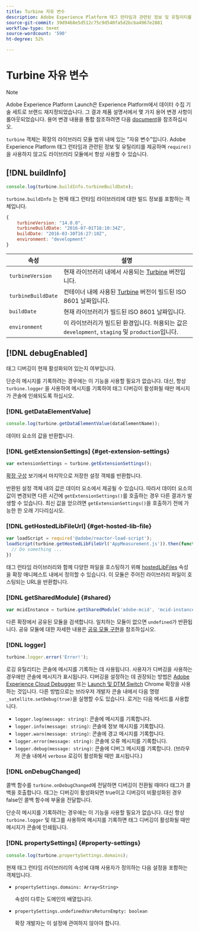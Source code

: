 ```yaml
---
title: Turbine 자유 변수
description: Adobe Experience Platform 태그 런타임과 관련된 정보 및 유틸리티를 제공하는 무료 변수인 turbine 객체에 대해 알아봅니다.
source-git-commit: 39d9468e5d512c75c9d540fa5d2bcba4967e2881
workflow-type: tm+mt
source-wordcount: '590'
ht-degree: 52%

---
```


# Turbine 자유 변수

>[!NOTE]
>
>Adobe Experience Platform Launch은 Experience Platform에서 데이터 수집 기술 세트로 브랜드 재지정되었습니다. 그 결과 제품 설명서에서 몇 가지 용어 변경 사항이 롤아웃되었습니다. 용어 변경 내용을 통합 참조하려면 다음 [document](../term-updates.md)을 참조하십시오.

`turbine` 객체는 확장의 라이브러리 모듈 범위 내에 있는 &quot;자유 변수&quot;입니다. Adobe Experience Platform 태그 런타임과 관련된 정보 및 유틸리티를 제공하며 `require()` 을 사용하지 않고도 라이브러리 모듈에서 항상 사용할 수 있습니다.

## [!DNL buildInfo]

```js
console.log(turbine.buildInfo.turbineBuildDate);
```

`turbine.buildInfo` 는 현재 태그 런타임 라이브러리에 대한 빌드 정보를 포함하는 객체입니다.

```js
{
    turbineVersion: "14.0.0",
    turbineBuildDate: "2016-07-01T18:10:34Z",
    buildDate: "2016-03-30T16:27:10Z",
    environment: "development"
}
```

| 속성 | 설명 |
| --- | --- |
| `turbineVersion` | 현재 라이브러리 내에서 사용되는 [Turbine](https://www.npmjs.com/package/@adobe/reactor-turbine) 버전입니다. |
| `turbineBuildDate` | 컨테이너 내에 사용된 [Turbine](https://www.npmjs.com/package/@adobe/reactor-turbine) 버전이 빌드된 ISO 8601 날짜입니다. |
| `buildDate` | 현재 라이브러리가 빌드된 ISO 8601 날짜입니다. |
| `environment` | 이 라이브러리가 빌드된 환경입니다. 허용되는 값은 `development`, `staging` 및 `production`입니다. |


## [!DNL debugEnabled]

태그 디버깅이 현재 활성화되어 있는지 여부입니다.

단순히 메시지를 기록하려는 경우에는 이 기능을 사용할 필요가 없습니다. 대신, 항상 `turbine.logger` 을 사용하여 메시지를 기록하여 태그 디버깅이 활성화될 때만 메시지가 콘솔에 인쇄되도록 하십시오.

### [!DNL getDataElementValue]

```js
console.log(turbine.getDataElementValue(dataElementName));
```

데이터 요소의 값을 반환합니다.

### [!DNL getExtensionSettings] {#get-extension-settings}

```js
var extensionSettings = turbine.getExtensionSettings();
```

[확장 구성](./configuration.md) 보기에서 마지막으로 저장한 설정 객체를 반환합니다.

반환된 설정 객체 내의 값은 데이터 요소에서 제공될 수 있습니다. 따라서 데이터 요소의 값이 변경되면 다른 시간에 `getExtensionSettings()`를 호출하는 경우 다른 결과가 발생할 수 있습니다. 최신 값을 얻으려면 `getExtensionSettings()`을 호출하기 전에 가능한 한 오래 기다리십시오.

### [!DNL getHostedLibFileUrl] {#get-hosted-lib-file}

```js
var loadScript = require('@adobe/reactor-load-script');
loadScript(turbine.getHostedLibFileUrl('AppMeasurement.js')).then(function() {
  // Do something ...
})
```

태그 런타임 라이브러리와 함께 다양한 파일을 호스팅하기 위해 [hostedLibFiles](./manifest.md) 속성을 확장 매니페스트 내에서 정의할 수 있습니다. 이 모듈은 주어진 라이브러리 파일이 호스팅되는 URL을 반환합니다.

### [!DNL getSharedModule] {#shared}

```js
var mcidInstance = turbine.getSharedModule('adobe-mcid', 'mcid-instance');
```

다른 확장에서 공유된 모듈을 검색합니다. 일치하는 모듈이 없으면 `undefined`가 반환됩니다. 공유 모듈에 대한 자세한 내용은 [공유 모듈 구현](./web/shared.md)을 참조하십시오.

### [!DNL logger]

```js
turbine.logger.error('Error!');
```

로깅 유틸리티는 콘솔에 메시지를 기록하는 데 사용됩니다. 사용자가 디버깅을 사용하는 경우에만 콘솔에 메시지가 표시됩니다. 디버깅을 설정하는 데 권장되는 방법은 [Adobe Experience Cloud Debugger](https://chrome.google.com/webstore/detail/adobe-experience-cloud-de/ocdmogmohccmeicdhlhhgepeaijenapj?src=propaganda) 또는 [ Launch 및 DTM Switch](https://chrome.google.com/webstore/detail/adobe-dtm-switch/nlgdemkdapolikbjimjajpmonpbpmipk) Chrome 확장을 사용하는 것입니다. 다른 방법으로는 브라우저 개발자 콘솔 내에서 다음 명령 `_satellite.setDebug(true)`을 실행할 수도 있습니다. 로거는 다음 메서드를 사용합니다.

* `logger.log(message: string)`: 콘솔에 메시지를 기록합니다.
* `logger.info(message: string)`: 콘솔에 정보 메시지를 기록합니다.
* `logger.warn(message: string)`: 콘솔에 경고 메시지를 기록합니다.
* `logger.error(message: string)`: 콘솔에 오류 메시지를 기록합니다.
* `logger.debug(message: string)`: 콘솔에 디버그 메시지를 기록합니다. (브라우저 콘솔 내에서 `verbose` 로깅이 활성화될 때만 표시됩니다.)

### [!DNL onDebugChanged]

콜백 함수를 `turbine.onDebugChanged`에 전달하면 디버깅이 전환될 때마다 태그가 콜백을 호출합니다. 태그는 디버깅이 활성화되면 true이고 디버깅이 비활성화된 경우 false인 콜백 함수에 부울을 전달합니다.

단순히 메시지를 기록하려는 경우에는 이 기능을 사용할 필요가 없습니다. 대신 항상 `turbine.logger` 및 태그를 사용하여 메시지를 기록하면 태그 디버깅이 활성화될 때만 메시지가 콘솔에 인쇄됩니다.

### [!DNL propertySettings] {#property-settings}

```js
console.log(turbine.propertySettings.domains);
```

현재 태그 런타임 라이브러리의 속성에 대해 사용자가 정의하는 다음 설정을 포함하는 객체입니다.

* `propertySettings.domains: Array<String>`

   속성이 다루는 도메인의 배열입니다.

* `propertySettings.undefinedVarsReturnEmpty: boolean`

   확장 개발자는 이 설정에 관여하지 않아야 합니다.
